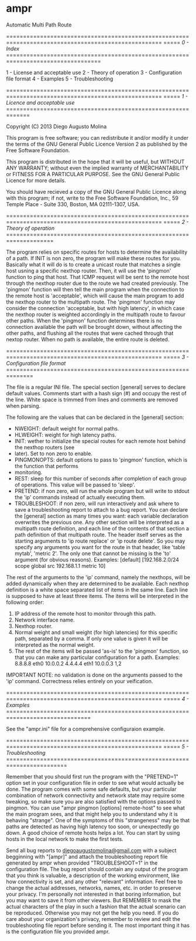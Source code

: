 ampr
====

Automatic Multi Path Route

====================================================================================================
===== *0 - Index* ==================================================================================

1 - License and acceptable use
2 - Theory of operation
3 - Configuration file format
4 - Examples
5 - Troubleshooting

====================================================================================================
===== *1 - Licence and acceptable use* =============================================================

Copyright (C) 2013 Diego Augusto Molina

This program is free software; you can redistribute it and/or modify it under the terms of the GNU
General Public Licence Version 2 as published by the Free Software Foundation.

This program is distributed in the hope that it will be useful, but WITHOUT ANY WARRANTY; without
even the implied warranty of MERCHANTABILITY or FITNESS FOR A PARTICULAR PURPOSE. See the GNU
General Public Licence for more details.

You should have recieved a copy of the GNU General Public Licence along with this program; if not,
write to the Free Software Foundation, Inc., 59 Temple Place - Suite 330, Boston, MA  02111-1307,
USA.

====================================================================================================
===== *2 - Theory of operation* ====================================================================

The program relies on specific routes for hosts to determine the availability of a path. If INIT is
non zero, the program will make these routes for you. Basically what it will do is to create a
unicast route that matches a single host usning a specific nexthop router. Then, it will use the
'pingmon' function to ping that host. That ICMP request will be sent to the remote host through the
nexthop router due to the route we had created previously. The 'pingmon' function will then tell the
main program when the connection to the remote host is 'acceptable', which will cause the main
program to add the nexthop router to the multipath route. The 'pingmon' function may consider the
connection 'acceptable, but with high latency', in which case the nexthop router is weighted
accordingly in the multipath route to favour other paths. When the 'pingmon' function determines
there is no connection available the path will be brought down, without affecting the other paths,
and flushing all the routes that were cached through that nextop router. When no path is available,
the entire route is deleted.

====================================================================================================
===== *3 - Configuration file format* ==============================================================

The file is a regular INI file. The special section [general] serves to declare default values.
Comments start with a hash sign (#) and occupy the rest of the line. White space is trimmed from
lines and comments are removed when parsing.

The following are the values that can be declared in the [general] section:
* NWEIGHT: default weight for normal paths.
* HLWEIGHT: weight for high latency paths.
* INIT: wether to initialize the special routes for each remote host behind the nexthop routers (see
* later). Set to non zero to enable.
* PINGMONOPTS: default options to pass to 'pingmon' function, which is the function that performs
* monitoring.
* REST: sleep for this number of seconds after completion of each group of operations. This value
  will be passed to 'sleep'.
* PRETEND: if non zero, will run the whole program but will write to stdout the 'ip' commands
  instead of actually executing them.
* TROUBLESHOOT: if non zero, will run interactively and ask where to save a troubleshooting report
  to attach to a bug report.
You can declare the [general] section as many times you want: each variable declaration overwrites
the previous one.
Any other section will be interpreted as a multipath route definition, and each line of the contents
of that section a path definition of that multipath route. The header itself serves as the starting
arguments to 'ip route replace' or 'ip route delete'. So you may specify any arguments you want for
the route in that header, like 'table mytab', 'metric 2'. The only one that cannot be missing is
the 'to' argument (for obvious reasons). Examples:
  [default]
  [192.168.2.0/24 scope global src 192.168.1.1 metric 10]

The rest of the arguments to the 'ip' command, namely the nexthops, will be added dynamically when
they are determined to be available. Each nexthop definition is a white space separated list of
items in the same line. Each line is supposed to have at least three items. The items will be
interpreted in the following order:
1) IP address of the remote host to monitor through this path.
2) Network interface name.
3) Nexthop router.
4) Normal weight and small weight (for high latencies) for this specific path, separated by a comma.
  If only one value is given it will be interpreted as the normal weight.
5) The rest of the items will be passed 'as-is' to the 'pingmon' function, so that you can make any
  particular configuration for a path.
Examples:
  8.8.8.8 eth0 10.0.0.2
  4.4.4.4 eth1 10.0.0.3 1,2

IMPORTANT NOTE: no validation is done on the arguments passed to the 'ip' command. Correctness
relies entirely on your veification.

====================================================================================================
===== *4 - Examples* ===============================================================================

See the "ampr.ini" file for a comprehensive configuraion example.

====================================================================================================
===== *5 - Troubleshooting* ========================================================================

Remember that you should first run the program with the "PRETEND=1" option set in your configuration
file in order to see what would actually be done. The program comes with some safe defaults, but
your particular combination of network connectivity and network state may require some tweaking, so
make sure you are also satisfied with the options passed to pingmon. You can use "ampr pìngmon
[options] remote-host" to see what the main program sees, and that might help you to understand why
it is behaving "strange". One of the symptoms of this "strangeness" may be that paths are detected
as having high latency too soon, or unexpectedly go down. A good choice of remote hosts helps a lot.
You can start by using hosts in the local network to make the first tests.

Send all bug reports to diegoaugustomolina@gmail.com with a subject begginning with "[ampr]" and
attach the troubleshooting report file generated by ampr when provided "TROUBLESHOOT=1" in the
configuration file. The bug report should contain any output of the program that you think is
valuable, a description of the working environment, like how connectivity is set, and any other
"relevant" information. Feel free to change the actual addresses, networks, names, etc. in order to
preserve your privacy. I'm personally not interested in that boring information, but you may want to
save it from other viewers. But REMEMBER to mask the actual characters of the play in such a fashion
that the actual scenario can be reproduced. Otherwise you may not get the help you need.  If you do
care about your organization's privacy, remember to review and edit the troubleshooting file report
before sending it. The most important thing it has is the configuration file you provided ampr.

